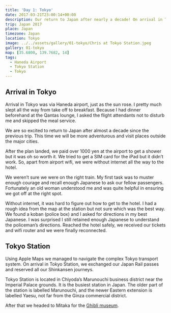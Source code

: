 ```yaml
---
title: 'Day 1: Tokyo'
date: 2017-03-21T23:00:14+00:00
description: Our return to Japan after nearly a decade! On arrival in Tokyo (Haneda Airport), we took the train to Asakusa and checked into our hotel.
trip: Japan 2017
place: Japan
timezone: Japan
location: Tokyo
image: ../../assets/gallery/01-tokyo/Chris at Tokyo Station.jpeg
gallery: 01-tokyo
map: [35.6800, 139.7682, 14]
tags:
  - Haneda Airport
  - Tokyo Station
  - Tokyo
---
```


## Arrival in Tokyo

Arrival in Tokyo was via Haneda airport, just as the sun rose. I pretty much slept all the way from take off to breakfast. Because I had dinner beforehand at the Qantas lounge, I asked the flight attendants not to disturb me and skipped the meal service.

We are so excited to return to Japan after almost a decade since the previous trip. This time we will be more adventurous and visit places outside the major cities.

After the plan landed, we paid over 1000 yen at the airport to get a shower but it was oh so worth it. We tried to get a SIM card for the iPad but it didn’t work. So, apart from airport wifi, we were without internet all the way to the hotel.

We weren’t sure we were on the right train. My first task was to muster enough courage and recall enough Japanese to ask our fellow passengers. Fortunately an old woman understood me and was quite helpful in ensuring we got off at the right spot.

Without internet, it was hard to figure out how to get to the hotel. I had a rough idea from the map at the station but not sure which was the best way. We found a koban (police box) and I asked for directions in my best Japanese. I was surprised I still retained enough Japanese to understand the policeman’s directions. Reached the hotel safely, we received our tickets and wifi router and we were finally reconnected.

## Tokyo Station

Using Apple Maps we managed to navigate the complex Tokyo transport system. On arrival in Tokyo Station, we exchanged our Japan Rail passes and reserved all our Shinkansen journeys.

Tokyo Station is located in Chiyoda’s Marunouchi business district near the Imperial Palace grounds. It is the busiest station in Japan. The older part of the station is labelled Marunouchi, and the newer Eastern extension is labelled Yaesu, not far from the Ginza commercial district.

After that we headed to Mitaka for the [Ghibli museum](https://www.ghibli-museum.jp/en/).
